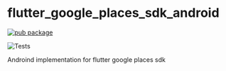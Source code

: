 # flutter_google_places_sdk_android

[![pub package](https://img.shields.io/pub/v/flutter_google_places_sdk_android.svg)](https://pub.dartlang.org/packages/flutter_google_places_sdk_android)

![Tests](https://github.com/matanshukry/flutter_google_places_sdk/actions/workflows/tests_android.yml/badge.svg)

Androind implementation for flutter google places sdk
